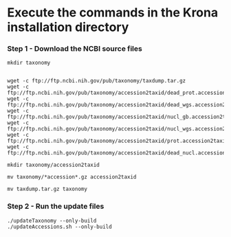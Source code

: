 # Execute the commands in the Krona installation directory


### Step 1 - Download the NCBI source files
```
mkdir taxonomy


wget -c ftp://ftp.ncbi.nih.gov/pub/taxonomy/taxdump.tar.gz
wget -c ftp://ftp.ncbi.nih.gov/pub/taxonomy/accession2taxid/dead_prot.accession2taxid.gz
wget -c ftp://ftp.ncbi.nih.gov/pub/taxonomy/accession2taxid/dead_wgs.accession2taxid.gz
wget -c ftp://ftp.ncbi.nih.gov/pub/taxonomy/accession2taxid/nucl_gb.accession2taxid.gz
wget -c ftp://ftp.ncbi.nih.gov/pub/taxonomy/accession2taxid/nucl_wgs.accession2taxid.gz
wget -c ftp://ftp.ncbi.nih.gov/pub/taxonomy/accession2taxid/prot.accession2taxid.gz
wget -c ftp://ftp.ncbi.nih.gov/pub/taxonomy/accession2taxid/dead_nucl.accession2taxid.gz

mkdir taxonomy/accession2taxid

mv taxonomy/*accession*.gz accession2taxid

mv taxdump.tar.gz taxonomy
```

### Step 2 - Run the update files
```
./updateTaxonomy --only-build
./updateAccessions.sh --only-build
